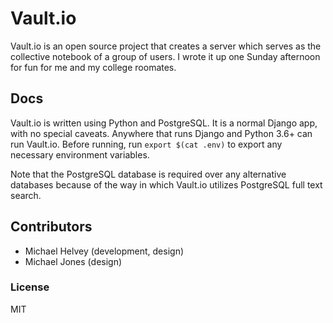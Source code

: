 # Vault.io

Vault.io is an open source project that creates a server which serves as the collective notebook of a group of users.  I wrote it up one Sunday afternoon for fun for me and my college roomates.

## Docs

Vault.io is written using Python and PostgreSQL.  It is a normal Django app, with no special caveats.  Anywhere that runs Django and Python 3.6+ can run Vault.io.  Before running, run `export $(cat .env)` to export any necessary environment variables.

Note that the PostgreSQL database is required over any alternative databases because of the way in which Vault.io utilizes PostgreSQL full text search.

## Contributors

* Michael Helvey (development, design)
* Michael Jones (design)

### License

MIT
